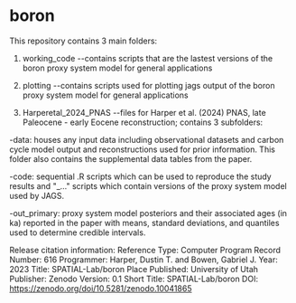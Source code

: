 # boron

This repository contains 3 main folders:

1) working_code
--contains scripts that are the lastest versions of the boron proxy system model for general applications 

2) plotting
--contains scripts used for plotting jags output of the boron proxy system model for general applications 

3) Harperetal_2024_PNAS
--files for Harper et al. (2024) PNAS, late Paleocene - early Eocene reconstruction; contains 3 subfolders: 

-data: houses any input data including observational datasets and carbon cycle model output and reconstructions used for prior information. This folder also contains the supplemental data tables from the paper.

-code: sequential .R scripts which can be used to reproduce the study results and "_..." scripts which contain versions of the proxy system model used by JAGS.

-out_primary: proxy system model posteriors and their associated ages (in ka) reported in the paper with means, standard deviations, and quantiles used to determine credible intervals. 


Release citation information:
Reference Type:  Computer Program
Record Number: 616
Programmer: Harper, Dustin T. and Bowen, Gabriel J.
Year: 2023
Title: SPATIAL-Lab/boron
Place Published: University of Utah
Publisher: Zenodo
Version: 0.1
Short Title: SPATIAL-Lab/boron
DOI: https://zenodo.org/doi/10.5281/zenodo.10041865